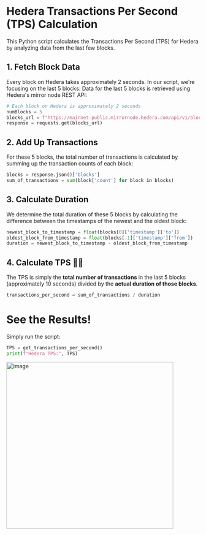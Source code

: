 # Hedera Transactions Per Second (TPS) Calculation
This Python script calculates the Transactions Per Second (TPS) for Hedera by analyzing data from the last few blocks.

## 1. Fetch Block Data
Every block on Hedera takes approximately 2 seconds. In our script, we're focusing on the last 5 blocks:
Data for the last 5 blocks is retrieved using Hedera's mirror node REST API:
```python
# Each block on Hedera is approximately 2 seconds
numBlocks = 5
blocks_url = f"https://mainnet-public.mirrornode.hedera.com/api/v1/blocks?limit={numBlocks}"
response = requests.get(blocks_url)
```

## 2. Add Up Transactions
For these 5 blocks, the total number of transactions is calculated by summing up the transaction counts of each block:
```python
blocks = response.json()['blocks']
sum_of_transactions = sum(block['count'] for block in blocks)
```

## 3. Calculate Duration
We determine the total duration of these 5 blocks by calculating the difference between the timestamps of the newest and the oldest block:
```python
newest_block_to_timestamp = float(blocks[0]['timestamp']['to'])
oldest_block_from_timestamp = float(blocks[-1]['timestamp']['from'])
duration = newest_block_to_timestamp - oldest_block_from_timestamp
```

## 4. Calculate TPS 🎉🎉
The TPS is simply the **total number of transactions** in the last 5 blocks (approximately 10 seconds) divided by the **actual duration of those blocks**. 

```python
transactions_per_second = sum_of_transactions / duration
```

# See the Results!
Simply run the script:
```python
TPS = get_transactions_per_second()
print(f"Hedera TPS:", TPS)
```
<img width="435" alt="image" src="https://github.com/ed-marquez/hedera-tps-calculator/assets/72571340/615e51d7-8ec5-48d7-8ee7-38828b9453ff">
